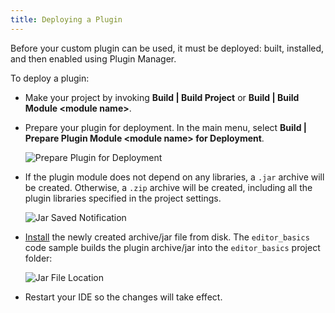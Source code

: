 ```yaml
---
title: Deploying a Plugin
---
```

<!-- Copyright 2000-2020 JetBrains s.r.o. and other contributors. Use of this source code is governed by the Apache 2.0 license that can be found in the LICENSE file. -->

Before your custom plugin can be used, it must be deployed: built, installed, and then enabled using Plugin Manager.

To deploy a plugin:

* Make your project by invoking **Build \| Build Project** or **Build \| Build Module \<module name\>**.
* Prepare your plugin for deployment. In the main menu, select **Build \| Prepare Plugin Module \<module name\> for Deployment**.

  ![Prepare Plugin for Deployment](deploying_plugin/img/prepare_plugin_for_deployment.png)

* If the plugin module does not depend on any libraries, a `.jar` archive will be created. Otherwise, a `.zip` archive will be created, including all the plugin libraries specified in the project settings.

  ![Jar Saved Notification](deploying_plugin/img/jar_saved_notification.png)

* [Install](https://www.jetbrains.com/help/idea/managing-plugins.html#installing-plugins-from-disk)
  the newly created archive/jar file from disk. The `editor_basics` code sample builds the plugin archive/jar into the `editor_basics` project folder:

  ![Jar File Location](deploying_plugin/img/jar_location.png)

* Restart your IDE so the changes will take effect.

